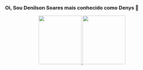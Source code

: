 ### Oi, Sou Denilson Soares mais conhecido como Denys 👋

<div align="center">
  <a href="https://github.com/Denys-Dev">
  <img   width="140em" height="160em" src="https://github-readme-stats.vercel.app/api?username=denys-dev&show_icons=true&theme=dracula&include_all_commits=true&count_private=true"/>
  <img width="140em" height="160em" src="https://github-readme-stats.vercel.app/api/top-langs/?username=denys-dev&layout=compact&langs_count=7&theme=dracula"/>
</div>
